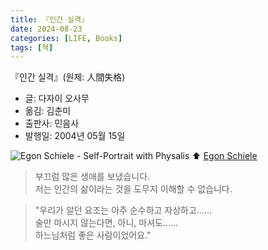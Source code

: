 ```yaml
---
title: 『인간 실격』
date: 2024-08-23
categories: [LIFE, Books]
tags: [책]
---
```



『인간 실격』(원제: 人間失格)
- 글: 다자이 오사무
- 옮김: 김춘미
- 출판사: 민음사
- 발행일: 2004년 05월 15일


![Egon Schiele - Self-Portrait with Physalis](https://upload.wikimedia.org/wikipedia/commons/3/3f/Egon_Schiele_079.jpg)
⬆️ [Egon Schiele](https://en.wikipedia.org/wiki/Egon_Schiele)


> 부끄럼 많은 생애를 보냈습니다.   
> 저는 인간의 삶이라는 것을 도무지 이해할 수 없습니다.   


> "우리가 알던 요조는 아주 순수하고 자상하고......   
> 술만 마시지 않는다면, 아니, 마셔도......   
> 하느님처럼 좋은 사람이었어요."

